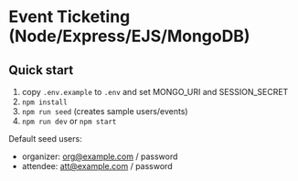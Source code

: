 # Event Ticketing (Node/Express/EJS/MongoDB)

## Quick start
1. copy `.env.example` to `.env` and set MONGO_URI and SESSION_SECRET
2. `npm install`
3. `npm run seed` (creates sample users/events)
4. `npm run dev` or `npm start`

Default seed users:
- organizer: org@example.com / password
- attendee: att@example.com / password
